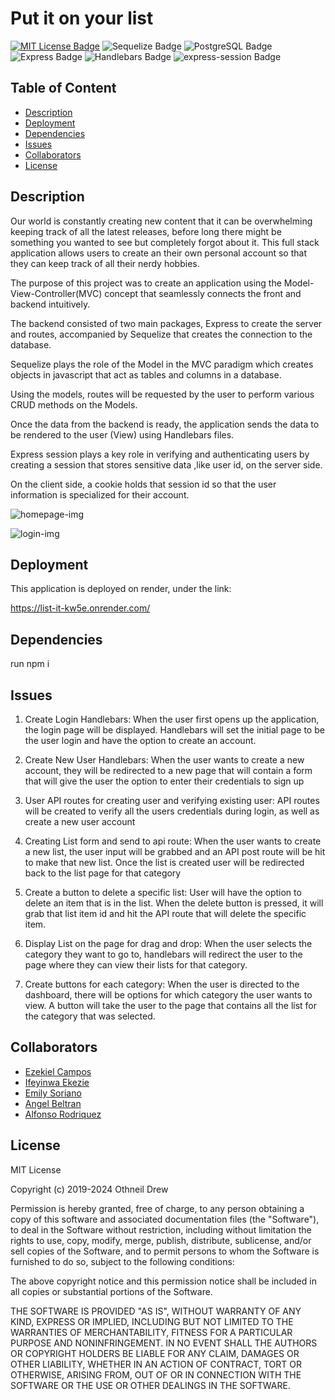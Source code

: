 # Put it on your list
[![MIT License Badge](https://img.shields.io/badge/license-MIT-green?style=for-the-badge)](/LICENSE)
![Sequelize Badge](https://img.shields.io/badge/sequelize-323330?style=for-the-badge&logo=sequelize&logoColor=blue)
![PostgreSQL Badge](https://img.shields.io/badge/postgresql-336791?style=for-the-badge&logo=postgresql&logoColor=white)
![Express Badge](https://img.shields.io/badge/Express.js-404D59?style=for-the-badge)
![Handlebars Badge](https://img.shields.io/badge/handlebars.js-000000?style=for-the-badge&logo=handlebarsdotjs&logoColor=white)
![express-session Badge](https://img.shields.io/badge/express--session-000000?style=for-the-badge&logo=express&logoColor=white)

## Table of Content
- [Description](#description)
- [Deployment](#deployment)
- [Dependencies](#dependencies)
- [Issues](#issues)
- [Collaborators](#collaborators)
- [License](#license)

## Description
Our world is constantly creating new content that it can be overwhelming keeping track of all the latest releases, before long there might be something you wanted to see but completely forgot about it. This full stack application allows users to create an their own personal account so that they can keep track of all their nerdy hobbies.  

The purpose of this project was to create an application using the Model-View-Controller(MVC) concept that seamlessly connects the front and backend intuitively.  

The backend consisted of two main packages, Express to create the server and routes, accompanied by Sequelize that creates the connection to the database. 

Sequelize plays the role of the Model in the MVC paradigm which creates objects in javascript that act as tables and columns in a database. 

Using the models, routes will be requested by the user to perform various CRUD methods on the Models.

Once the data from the backend is ready, the application sends the data to be rendered to the user (View) using Handlebars files.

Express session plays a key role in verifying and authenticating users by creating a session that stores sensitive data ,like user id, on the server side.  

On the client side, a cookie holds that session id so that the user information is specialized for their account.

![homepage-img](https://github.com/user-attachments/assets/d093d474-6c21-4936-a29a-dff6e2c1d648)

![login-img](https://github.com/user-attachments/assets/7dda68a0-86ea-486b-b75a-9d1fe52e29b0)

## Deployment

This application is deployed on render, under the link:

https://list-it-kw5e.onrender.com/

## Dependencies

run npm i

## Issues

1. Create Login Handlebars: When the user first opens up the application, the login page will be displayed. Handlebars will set the initial page to be the user login and have the option to create an account.

2. Create New User Handlebars: When the user wants to create a new account, they will be redirected to a new page that will contain a form that will give the user the option to enter their credentials to sign up

3. User API routes for creating user and verifying existing user: API routes will be created to verify all the users credentials during login, as well as create a new user account

4. Creating List form and send to api route: When the user wants to create a new list, the user input will be grabbed and an API post route will be hit to make that new list. Once the list is created user will be redirected back to the list page for that category

5. Create a button to delete a specific list: User will have the option to delete an item that is in the list. When the delete button is pressed, it will grab that list item id and hit the API route that will delete the specific item.

6. Display List on the page for drag and drop: When the user selects the category they want to go to, handlebars will redirect the user to the page where they can view their lists for that category.

7. Create buttons for each category: When the user is directed to the dashboard, there will be options for which category the user wants to view. A button will take the user to the page that contains all the list for the category that was selected.


## Collaborators
- [Ezekiel Campos](https://github.com/EzekielCampos)
- [Ifeyinwa Ekezie](https://github.com/Ifylee)
- [Emily Soriano](https://github.com/So-Emily)
- [Angel Beltran](https://github.com/ABELTRAN177)
- [Alfonso Rodriquez](https://github.com/Rodriguez-Alfonso)

## License

MIT License

Copyright (c) 2019-2024 Othneil Drew

Permission is hereby granted, free of charge, to any person obtaining a copy
of this software and associated documentation files (the "Software"), to deal
in the Software without restriction, including without limitation the rights
to use, copy, modify, merge, publish, distribute, sublicense, and/or sell
copies of the Software, and to permit persons to whom the Software is
furnished to do so, subject to the following conditions:

The above copyright notice and this permission notice shall be included in all
copies or substantial portions of the Software.

THE SOFTWARE IS PROVIDED "AS IS", WITHOUT WARRANTY OF ANY KIND, EXPRESS OR
IMPLIED, INCLUDING BUT NOT LIMITED TO THE WARRANTIES OF MERCHANTABILITY,
FITNESS FOR A PARTICULAR PURPOSE AND NONINFRINGEMENT. IN NO EVENT SHALL THE
AUTHORS OR COPYRIGHT HOLDERS BE LIABLE FOR ANY CLAIM, DAMAGES OR OTHER
LIABILITY, WHETHER IN AN ACTION OF CONTRACT, TORT OR OTHERWISE, ARISING FROM,
OUT OF OR IN CONNECTION WITH THE SOFTWARE OR THE USE OR OTHER DEALINGS IN THE
SOFTWARE.
